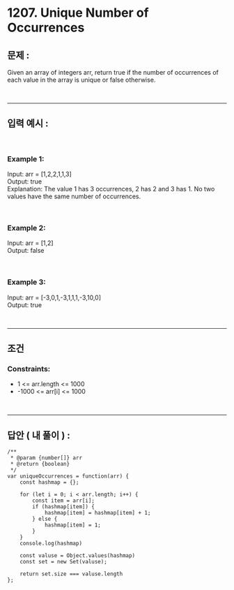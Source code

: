 # 1207. Unique Number of Occurrences

## 문제 :

Given an array of integers arr, return true if the number of occurrences of each value in the array is unique or false otherwise.

<br/>

---

## 입력 예시 :

<br/>

### Example 1:

Input: arr = [1,2,2,1,1,3]
<br/>
Output: true
<br/>
Explanation: The value 1 has 3 occurrences, 2 has 2 and 3 has 1. No two values have the same number of occurrences.

<br/>

### Example 2:

Input: arr = [1,2]
<br/>
Output: false

<br/>

### Example 3:

Input: arr = [-3,0,1,-3,1,1,1,-3,10,0]
<br/>
Output: true

<br/>

---

## 조건

### Constraints:

- 1 <= arr.length <= 1000
- -1000 <= arr[i] <= 1000

<br/>

---

## 답안 ( 내 풀이 ) :

```
/**
 * @param {number[]} arr
 * @return {boolean}
 */
var uniqueOccurrences = function(arr) {
    const hashmap = {};

    for (let i = 0; i < arr.length; i++) {
        const item = arr[i];
        if (hashmap[item]) {
            hashmap[item] = hashmap[item] + 1;
        } else {
            hashmap[item] = 1;
        }
    }
    console.log(hashmap)

    const valuse = Object.values(hashmap)
    const set = new Set(valuse);

    return set.size === valuse.length
};
```
